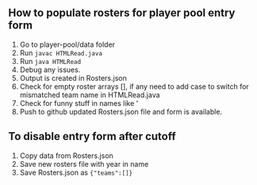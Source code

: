 ## How to populate rosters for player pool entry form
1. Go to player-pool/data folder
2. Run `javac HTMLRead.java`
3. Run `java HTMLRead`
4. Debug any issues.
5. Output is created in Rosters.json
6. Check for empty roster arrays [], if any need to add case to switch for mismatched team name in HTMLRead.java
7. Check for funny stuff in names like &#x27;
8. Push to github updated Rosters.json file and form is available.

## To disable entry form after cutoff
1. Copy data from Rosters.json
2. Save new rosters file with year in name
3. Save Rosters.json as ```{"teams":[]}```